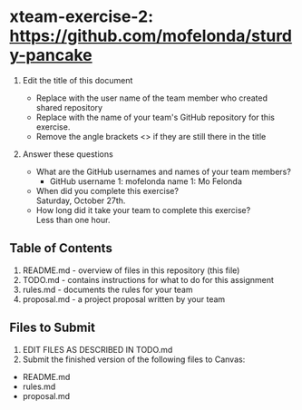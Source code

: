 # xteam-exercise-2: https://github.com/mofelonda/sturdy-pancake

1. Edit the title of this document
   * Replace <UserName> with the user name of the team member who created shared repository
   * Replace <GitHubRepositoryName> with the name of your team's GitHub repository for this exercise.
   * Remove the angle brackets <> if they are still there in the title

2. Answer these questions
   * What are the GitHub usernames and names of your team members?
       * GitHub username 1: mofelonda      name 1: Mo Felonda
   * When did you complete this exercise?  
       Saturday, October 27th.
   * How long did it take your team to complete this exercise?  
       Less than one hour.

## Table of Contents

1. README.md - overview of files in this repository (this file)
2. TODO.md - contains instructions for what to do for this assignment
3. rules.md - documents the rules for your team
4. proposal.md - a project proposal written by your team

## Files to Submit

1. EDIT FILES AS DESCRIBED IN TODO.md
2. Submit the finished version of the following files to Canvas:

* README.md
* rules.md
* proposal.md
